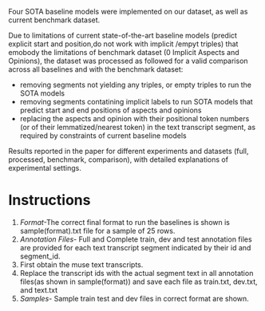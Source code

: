 Four SOTA baseline models were implemented on our dataset, as well as current benchmark dataset.

Due to limitations of current state-of-the-art baseline models (predict explicit start and position,do not work with implicit /empyt triples) that emobody the limitations of benchmark dataset (0 Implicit Aspects and Opinions), the  dataset was processed as followed for a valid comparison across all baselines and with the benchmark dataset:
 - removing segments not yielding any triples, or empty triples to run the SOTA models
 - removing segments contatining implicit labels to run SOTA models that predict start and end positions of aspects and opinions
 - replacing the aspects and opinion with their positional token numbers (or of their lemmatized/nearest token) in the text transcript segment, as required by constraints of current baseline models

Results reported in the paper for different experiments and datasets (full, processed, benchmark, comparison), with detailed explanations of experimental settings. 
# Instructions
1. *Format*-The correct final format to run the baselines is shown is sample(format).txt file for a sample of 25 rows. 
2. *Annotation Files*- Full and Complete train, dev and test annotation files are provided for each text transcript segment indicated by their id and segment_id.
3.  First obtain the muse text transcripts.
4. Replace the transcript ids with the actual segment text in all annotation files(as shown in sample(format)) and save each file as train.txt, dev.txt, and text.txt
5. *Samples*- Sample train test and dev files in correct format are shown.
